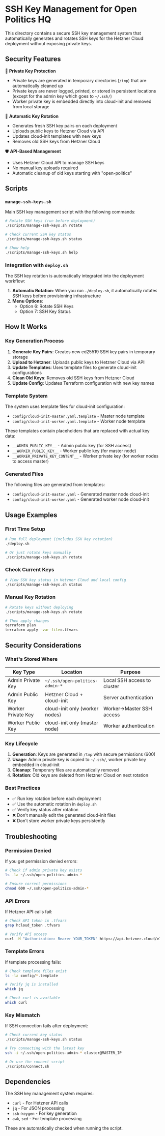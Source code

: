 # SSH Key Management for Open Politics HQ

This directory contains a secure SSH key management system that automatically generates and rotates SSH keys for the Hetzner Cloud deployment without exposing private keys.

## Security Features

🔐 **Private Key Protection**
- Private keys are generated in temporary directories (`/tmp`) that are automatically cleaned up
- Private keys are never logged, printed, or stored in persistent locations (except for the admin key which goes to `~/.ssh/`)
- Worker private key is embedded directly into cloud-init and removed from local storage

🔄 **Automatic Key Rotation**
- Generates fresh SSH key pairs on each deployment
- Uploads public keys to Hetzner Cloud via API
- Updates cloud-init templates with new keys
- Removes old SSH keys from Hetzner Cloud

🛡️ **API-Based Management**
- Uses Hetzner Cloud API to manage SSH keys
- No manual key uploads required
- Automatic cleanup of old keys starting with "open-politics"

## Scripts

### `manage-ssh-keys.sh`

Main SSH key management script with the following commands:

```bash
# Rotate SSH keys (run before deployment)
./scripts/manage-ssh-keys.sh rotate

# Check current SSH key status
./scripts/manage-ssh-keys.sh status

# Show help
./scripts/manage-ssh-keys.sh help
```

### Integration with `deploy.sh`

The SSH key rotation is automatically integrated into the deployment workflow:

1. **Automatic Rotation**: When you run `./deploy.sh`, it automatically rotates SSH keys before provisioning infrastructure
2. **Menu Options**: 
   - Option 6: Rotate SSH Keys
   - Option 7: SSH Key Status

## How It Works

### Key Generation Process

1. **Generate Key Pairs**: Creates new ed25519 SSH key pairs in temporary storage
2. **Upload to Hetzner**: Uploads public keys to Hetzner Cloud via API
3. **Update Templates**: Uses template files to generate cloud-init configurations
4. **Clean Old Keys**: Removes old SSH keys from Hetzner Cloud
5. **Update Config**: Updates Terraform configuration with new key names

### Template System

The system uses template files for cloud-init configuration:

- `config/cloud-init-master.yaml.template` - Master node template
- `config/cloud-init-worker.yaml.template` - Worker node template

These templates contain placeholders that are replaced with actual key data:

- `__ADMIN_PUBLIC_KEY__` - Admin public key (for SSH access)
- `__WORKER_PUBLIC_KEY__` - Worker public key (for master node)
- `__WORKER_PRIVATE_KEY_CONTENT__` - Worker private key (for worker nodes to access master)

### Generated Files

The following files are generated from templates:

- `config/cloud-init-master.yaml` - Generated master node cloud-init
- `config/cloud-init-worker.yaml` - Generated worker node cloud-init

## Usage Examples

### First Time Setup

```bash
# Run full deployment (includes SSH key rotation)
./deploy.sh

# Or just rotate keys manually
./scripts/manage-ssh-keys.sh rotate
```

### Check Current Keys

```bash
# View SSH key status in Hetzner Cloud and local config
./scripts/manage-ssh-keys.sh status
```

### Manual Key Rotation

```bash
# Rotate keys without deploying
./scripts/manage-ssh-keys.sh rotate

# Then apply changes
terraform plan
terraform apply -var-file=.tfvars
```

## Security Considerations

### What's Stored Where

| Key Type | Location | Purpose |
|----------|----------|---------|
| Admin Private Key | `~/.ssh/open-politics-admin-*` | Local SSH access to cluster |
| Admin Public Key | Hetzner Cloud + cloud-init | Server authentication |
| Worker Private Key | cloud-init only (worker nodes) | Worker→Master SSH access |
| Worker Public Key | cloud-init only (master node) | Worker authentication |

### Key Lifecycle

1. **Generation**: Keys are generated in `/tmp` with secure permissions (600)
2. **Usage**: Admin private key is copied to `~/.ssh/`, worker private key embedded in cloud-init
3. **Cleanup**: Temporary files are automatically removed
4. **Rotation**: Old keys are deleted from Hetzner Cloud on next rotation

### Best Practices

- ✅ Run key rotation before each deployment
- ✅ Use the automatic rotation in `deploy.sh`
- ✅ Verify key status after rotation
- ❌ Don't manually edit the generated cloud-init files
- ❌ Don't store worker private keys persistently

## Troubleshooting

### Permission Denied

If you get permission denied errors:

```bash
# Check if admin private key exists
ls -la ~/.ssh/open-politics-admin-*

# Ensure correct permissions
chmod 600 ~/.ssh/open-politics-admin-*
```

### API Errors

If Hetzner API calls fail:

```bash
# Check API token in .tfvars
grep hcloud_token .tfvars

# Verify API access
curl -H "Authorization: Bearer YOUR_TOKEN" https://api.hetzner.cloud/v1/ssh_keys
```

### Template Errors

If template processing fails:

```bash
# Check template files exist
ls -la config/*.template

# Verify jq is installed
which jq

# Check curl is available
which curl
```

### Key Mismatch

If SSH connection fails after deployment:

```bash
# Check current key status
./scripts/manage-ssh-keys.sh status

# Try connecting with the latest key
ssh -i ~/.ssh/open-politics-admin-* cluster@MASTER_IP

# Or use the connect script
./scripts/connect.sh
```

## Dependencies

The SSH key management system requires:

- `curl` - For Hetzner API calls
- `jq` - For JSON processing
- `ssh-keygen` - For key generation
- `awk`, `sed` - For template processing

These are automatically checked when running the script.
